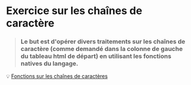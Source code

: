 # Exercice sur les chaînes de caractère

 > ### Le but est d'opérer divers traitements sur les chaînes de caractère (comme demandé dans la colonne de gauche du tableau html de départ) en utilisant les fonctions natives du langage.

:bulb: [Fonctions sur les chaînes de caractères](http://php.net/manual/fr/ref.strings.php)
